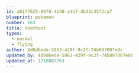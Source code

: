 ```yaml
---
id: a81f7625-09f8-4148-a4b7-db33c35f2ca7
blueprint: pokemon
number: 163
title: Hoothoot
types:
  - normal
  - flying
author: 4d8d6ede-5963-429f-9c2f-74b897007e0c
updated_by: 4d8d6ede-5963-429f-9c2f-74b897007e0c
updated_at: 1716087763
---
```

